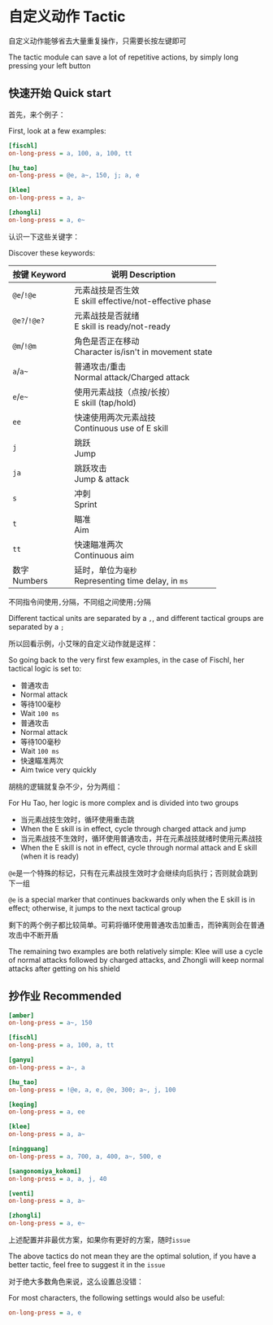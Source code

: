 # 自定义动作 Tactic

自定义动作能够省去大量重复操作，只需要长按左键即可

The tactic module can save a lot of repetitive actions, by simply long pressing your left button

## 快速开始 Quick start

首先，来个例子：

First, look at a few examples:

```ini
[fischl]
on-long-press = a, 100, a, 100, tt

[hu_tao]
on-long-press = @e, a~, 150, j; a, e

[klee]
on-long-press = a, a~

[zhongli]
on-long-press = a, e~
```

认识一下这些关键字：

Discover these keywords:

| 按键 Keyword | 说明 Description |
| --- | --- |
| `@e`/`!@e`| 元素战技是否生效<br>E skill effective/not-effective phase |
| `@e?`/`!@e?` | 元素战技是否就绪<br>E skill is ready/not-ready |
| `@m`/`!@m` | 角色是否正在移动<br>Character is/isn't in movement state |
| `a`/`a~` | 普通攻击/重击<br>Normal attack/Charged attack |
| `e`/`e~` | 使用元素战技（点按/长按）<br>E skill (tap/hold) |
| `ee` | 快速使用两次元素战技<br>Continuous use of E skill |
| `j` | 跳跃<br>Jump |
| `ja` | 跳跃攻击<br>Jump & attack |
| `s` | 冲刺<br>Sprint |
| `t` | 瞄准<br>Aim |
| `tt` | 快速瞄准两次<br>Continuous aim |
| 数字<br>Numbers | 延时，单位为`毫秒`<br>Representing time delay, in `ms` |

不同指令间使用`,`分隔，不同组之间使用`;`分隔

Different tactical units are separated by a `,`, and different tactical groups are separated by a `;`

所以回看示例，小艾咪的自定义动作就是这样：

So going back to the very first few examples, in the case of Fischl, her tactical logic is set to:

- 普通攻击
- Normal attack
- 等待100毫秒
- Wait `100 ms`
- 普通攻击
- Normal attack
- 等待100毫秒
- Wait `100 ms`
- 快速瞄准两次
- Aim twice very quickly

胡桃的逻辑就复杂不少，分为两组：

For Hu Tao, her logic is more complex and is divided into two groups

- 当元素战技生效时，循环使用重击跳
- When the E skill is in effect, cycle through charged attack and jump
- 当元素战技不生效时，循环使用普通攻击，并在元素战技就绪时使用元素战技
- When the E skill is not in effect, cycle through normal attack and E skill (when it is ready)

`@e`是一个特殊的标记，只有在元素战技生效时才会继续向后执行；否则就会跳到下一组

`@e` is a special marker that continues backwards only when the E skill is in effect; otherwise, it jumps to the next tactical group

剩下的两个例子都比较简单。可莉将循环使用普通攻击加重击，而钟离则会在普通攻击中不断开盾

The remaining two examples are both relatively simple: Klee will use a cycle of normal attacks followed by charged attacks, and Zhongli will keep normal attacks after getting on his shield

## 抄作业 Recommended

```ini
[amber]
on-long-press = a~, 150

[fischl]
on-long-press = a, 100, a, tt

[ganyu]
on-long-press = a~, a

[hu_tao]
on-long-press = !@e, a, e, @e, 300; a~, j, 100

[keqing]
on-long-press = a, ee

[klee]
on-long-press = a, a~

[ningguang]
on-long-press = a, 700, a, 400, a~, 500, e

[sangonomiya_kokomi]
on-long-press = a, a, j, 40

[venti]
on-long-press = a, a~

[zhongli]
on-long-press = a, e~
```

上述配置并非最优方案，如果你有更好的方案，随时`issue`

The above tactics do not mean they are the optimal solution, if you have a better tactic, feel free to suggest it in the `issue`

对于绝大多数角色来说，这么设置总没错：

For most characters, the following settings would also be useful:

```ini
on-long-press = a, e
```